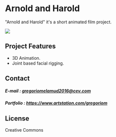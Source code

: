 # Arnold and Harold

"Arnold and Harold" it's a short animated film project.



![](https://github.com/hadoge/ArnoldHarold/blob/master/WikiResources/banner_01.jpg)

## Project Features

- 3D Animation.
- Joint based facial rigging.

## Contact

##### E-mail : gregoriomelamud2016@cev.com

##### Portfolio : https://www.artstation.com/gregoriom

## License

Creative Commons
